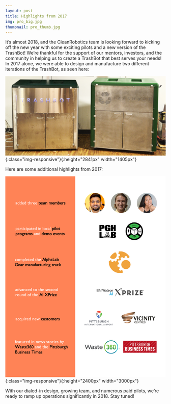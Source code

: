 ```yaml
---
layout: post
title: Highlights from 2017
img: pro_big.jpg
thumbnail: pro_thumb.jpg
---
```


It’s almost 2018, and the CleanRobotics team is looking forward to kicking off the new year with some exciting pilots and a new version of the TrashBot! We’re thankful for the support of our mentors, investors, and the community in helping us to create a TrashBot that best serves your needs! In 2017 alone, we were able to design and manufacture two different iterations of the TrashBot, as seen here:

![highlights](/img/posts/twotbots.jpg){:class="img-responsive"}{:height="2841px" width="1405px"}


Here are some additional highlights from 2017:


![highlights](/img/posts/2017review.png){:class="img-responsive"}{:height="2400px" width="3000px"}


With our dialed-in design, growing team, and numerous paid pilots, we’re ready to ramp up operations significantly in 2018. Stay tuned!

